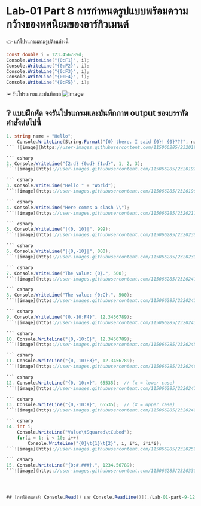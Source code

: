 # Lab-01  Part 8  การกำหนดรูปแบบพร้อมความกว้างของทศนิยมของอาร์กิวเมนต์

👉 แก้โปรแกรมตามรูปด้านล่างนี้
```csharp
const double i = 123.456789d;
Console.WriteLine("{0:F1}", i);
Console.WriteLine("{0:F2}", i);
Console.WriteLine("{0:F3}", i);
Console.WriteLine("{0:F4}", i);
Console.WriteLine("{0:F5}", i);
```
➢ รันโปรแกรมและบันทึกผล
![image](https://user-images.githubusercontent.com/115066285/232017778-099a1b5e-eb3f-4ebb-b94d-2a0acc9bc399.png)


## ❔ แบบฝึกหัด จงรันโปรแกรมและบันทึกภาพ output ของบรรทัดคำสั่งต่อไปนี้

``` csharp
1. string name = "Hello";
    Console.WriteLine(String.Format("{0} there. I said {0}! {0}???", name));
``` ![image](https://user-images.githubusercontent.com/115066285/232019105-ffa095bb-4b62-4434-990f-36d7ee795ce2.png)

``` csharp
2. Console.WriteLine("{2:d} {0:d} {1:d}", 1, 2, 3);
```![image](https://user-images.githubusercontent.com/115066285/232019222-63051ead-6405-46aa-b27e-97b4d1301903.png)

``` csharp
3. Console.WriteLine("Hello " + "World");
```![image](https://user-images.githubusercontent.com/115066285/232019605-8ba5eff8-3124-4ec6-84bd-1feafc7b34c7.png)

``` csharp
4. Console.WriteLine("Here comes a slash \\");
```![image](https://user-images.githubusercontent.com/115066285/232021164-3616cbac-c1e3-4b27-9e40-6333e5c71ef6.png)

``` csharp
5. Console.WriteLine("|{0, 10}|", 999);
```![image](https://user-images.githubusercontent.com/115066285/232023670-e2910203-32d7-4510-8ac9-e7f50dc9ba97.png)

``` csharp
6. Console.WriteLine("|{0,-10}|", 000);
```![image](https://user-images.githubusercontent.com/115066285/232023993-8c54d1df-0254-4e4e-aafd-5385cb993d69.png)

``` csharp
7. Console.WriteLine("The value: {0}.", 500);
```![image](https://user-images.githubusercontent.com/115066285/232024131-0004cec4-cd98-457d-9878-8c83eea98e73.png)

``` csharp
8. Console.WriteLine("The value: {0:C}.", 500);
```![image](https://user-images.githubusercontent.com/115066285/232024234-1a980321-c681-4316-a8b6-5ad252a12fbc.png)

``` csharp
9. Console.WriteLine("{0,-10:F4}", 12.3456789);
```![image](https://user-images.githubusercontent.com/115066285/232024363-a3ef99a5-948d-4acc-909e-9986595e0bdf.png)

``` csharp
10. Console.WriteLine("{0,-10:C}", 12.3456789);
```![image](https://user-images.githubusercontent.com/115066285/232024521-0ea001fa-171d-4718-ba9b-f9880490f411.png)

``` csharp
11. Console.WriteLine("{0,-10:E3}", 12.3456789);
```![image](https://user-images.githubusercontent.com/115066285/232024634-1e276225-ddbe-43ea-aa0f-51e324b8fe4c.png)

``` csharp
12. Console.WriteLine("{0,-10:x}", 65535);  // (x = lower case)
```![image](https://user-images.githubusercontent.com/115066285/232024785-b4165249-96f4-4f3b-8c97-5c75af1dab74.png)

``` csharp
13. Console.WriteLine("{0,-10:X}", 65535);  // (X = upper case)
```![image](https://user-images.githubusercontent.com/115066285/232024907-80b3c204-e90c-4f10-b710-dd87c80e3022.png)

``` csharp
14. int i;
    Console.WriteLine("Value\tSquared\tCubed");
    for(i = 1; i < 10; i++)
        Console.WriteLine("{0}\t{1}\t{2}", i, i*i, i*i*i);
```![image](https://user-images.githubusercontent.com/115066285/232025943-22653ae7-6f8e-478a-bd51-c11e127344aa.png)

``` csharp
15. Console.WriteLine("{0:#.###}.", 1234.56789);
```![image](https://user-images.githubusercontent.com/115066285/232033086-2b2def80-010c-433b-84df-1542df3e8054.png)




## [การใช้งานคำสั่ง Console.Read() และ Console.ReadLine()](./Lab-01-part-9-12.md)
